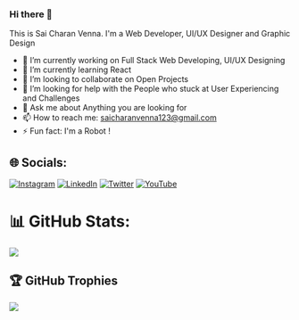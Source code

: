 ### Hi there 👋

This is Sai Charan Venna. I'm a Web Developer, UI/UX Designer and Graphic Design

- 🔭 I’m currently working on Full Stack Web Developing, UI/UX Designing
- 🌱 I’m currently learning React
- 👯 I’m looking to collaborate on Open Projects
- 🤔 I’m looking for help with the People who stuck at User Experiencing and Challenges
- 💬 Ask me about Anything you are looking for
- 📫 How to reach me: saicharanvenna123@gmail.com
- ⚡ Fun fact: I'm a Robot !

## 🌐 Socials:
[![Instagram](https://img.shields.io/badge/Instagram-%23E4405F.svg?logo=Instagram&logoColor=white)](https://www.instagram.com/charan_.here/) [![LinkedIn](https://img.shields.io/badge/LinkedIn-%230077B5.svg?logo=linkedin&logoColor=white)](https://www.linkedin.com/in/sai-charan-venna-0b996a202/) [![Twitter](https://img.shields.io/badge/Twitter-%231DA1F2.svg?logo=Twitter&logoColor=white)](https://twitter.com/SaiCharan_Venna) [![YouTube](https://img.shields.io/badge/YouTube-%23FF0000.svg?logo=YouTube&logoColor=white)](https://youtube.com/@charan7105) 

# 📊 GitHub Stats:
![](https://github-readme-stats.vercel.app/api/top-langs/?username=charan7105&theme=dark&hide_border=false&include_all_commits=true&count_private=true&layout=compact)

## 🏆 GitHub Trophies
![](https://github-profile-trophy.vercel.app/?username=charan7105&theme=radical&no-frame=false&no-bg=true&margin-w=4)



<!-- Proudly created with GPRM ( https://gprm.itsvg.in ) -->
